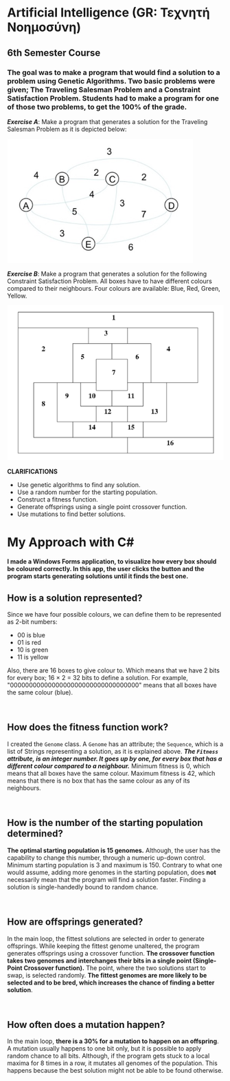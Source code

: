 # Artificial Intelligence (GR: Τεχνητή Νοημοσύνη)
## 6th Semester Course
### The goal was to make a program that would find a solution to a problem using Genetic Algorithms. Two basic problems were given; The Traveling Salesman Problem and a Constraint Satisfaction Problem. Students had to make a program for one of those two problems, to get the 100% of the grade.

***Exercise A***: Make a program that generates a solution for the Traveling Salesman Problem as it is depicted below:

![ex1](https://github.com/GeorgeMC2610/Artificial-Intelligence/blob/master/Exercise%201/schema1.png)


***Exercise B***: Make a program that generates a solution for the following Constraint Satisfaction Problem. All boxes have to have different colours compared to their neighbours. Four colours are available: Blue, Red, Green, Yellow.

![ex2](https://github.com/GeorgeMC2610/Artificial-Intelligence/blob/master/Exercise%201/schema2.png)


**CLARIFICATIONS**
+ Use genetic algorithms to find any solution.
+ Use a random number for the starting population.
+ Construct a fitness function.
+ Generate offsprings using a single point crossover function.
+ Use mutations to find better solutions.

# My Approach with C#
#### I made a Windows Forms application, to visualize how every box should be coloured correctly. In this app, the user clicks the button and the program starts generating solutions until it finds the best one.

## How is a solution represented?

Since we have four possible colours, we can define them to be represented as 2-bit numbers:
- 00 is blue
- 01 is red
- 10 is green
- 11 is yellow

Also, there are 16 boxes to give colour to. Which means that we have 2 bits for every box; 16 × 2 = 32 bits to define a solution. For example, "0000000000000000000000000000000000" means that all boxes have the same colour (blue).

</br>

## How does the fitness function work?

I created the `Genome` class. A `Genome` has an attribute; the `Sequence`, which is a list of Strings representing a solution, as it is explained above. ***The `Fitness` attribute, is an integer number. It goes up by one, for every box that has a different colour compared to a neighbour.*** Minimum fitness is 0, which means that all boxes have the same colour. Maximum fitness is 42, which means that there is no box that has the same colour as any of its neighbours.

</br>

## How is the number of the starting population determined?

**The optimal starting population is 15 genomes.** Although, the user has the capability to change this number, through a numeric up-down control. Minimum starting population is 3 and maximum is 150. Contrary to what one would assume, adding more genomes in the starting population, does **not** necessarily mean that the program will find a solution faster. Finding a solution is single-handedly bound to random chance. 

</br>

## How are offsprings generated?

In the main loop, the fittest solutions are selected in order to generate offsprings. While keeping the fittest genome unaltered, the program generates offsprings using a crossover function. **The crossover function takes two genomes and interchanges their bits in a single point (Single-Point Crossover function).** The point, where the two solutions start to swap, is selected randomly. **The fittest genomes are more likely to be selected and to be bred, which increases the chance of finding a better solution**.

</br>

## How often does a mutation happen?

In the main loop, **there is a 30% for a mutation to happen on an offspring**. A mutation usually happens to one bit only, but it is possible to apply random chance to all bits. Although, if the program gets stuck to a local maxima for 8 times in a row, it mutates all genomes of the population. This happens because the best solution might not be able to be found otherwise.
